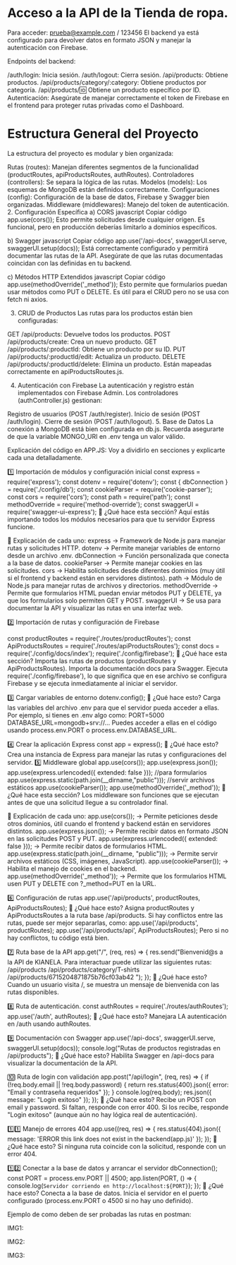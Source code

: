 # Acceso  a la API de la Tienda de ropa. 
Para acceder: prueba@example.com / 123456
El backend ya está configurado para devolver datos en formato JSON y manejar la autenticación con Firebase.

Endpoints del backend:

/auth/login: Inicia sesión.
/auth/logout: Cierra sesión.
/api/products: Obtiene productos.
/api/products/category/:category: Obtiene productos por categoría.
/api/products/:id: Obtiene un producto específico por ID.
Autenticación: Asegúrate de manejar correctamente el token de Firebase en el frontend para proteger rutas privadas como el Dashboard.

#  Estructura General del Proyecto
La estructura del proyecto es modular y bien organizada:

Rutas (routes): Manejan diferentes segmentos de la funcionalidad (productRoutes, apiProductsRoutes, authRoutes).
Controladores (controllers): Se separa la lógica de las rutas.
Modelos (models): Los esquemas de MongoDB están definidos correctamente.
Configuraciones (config): Configuración de la base de datos, Firebase y Swagger bien organizadas.
Middleware (middlewares): Manejo del token de autenticación.
2. Configuración Específica
a) CORS
javascript
Copiar código
app.use(cors());
Esto permite solicitudes desde cualquier origen. Es funcional, pero en producción deberías limitarlo a dominios específicos.

b) Swagger
javascript
Copiar código
app.use('/api-docs', swaggerUI.serve, swaggerUI.setup(docs));
Está correctamente configurado y permitirá documentar las rutas de la API. Asegúrate de que las rutas documentadas coincidan con las definidas en tu backend.

c) Métodos HTTP Extendidos
javascript
Copiar código
app.use(methodOverride('_method'));
Esto permite que formularios puedan usar métodos como PUT o DELETE. Es útil para el CRUD pero no se usa con fetch ni axios.

3. CRUD de Productos
Las rutas para los productos están bien configuradas:

GET /api/products: Devuelve todos los productos.
POST /api/products/create: Crea un nuevo producto.
GET /api/products/:productId: Obtiene un producto por su ID.
PUT /api/products/:productId/edit: Actualiza un producto.
DELETE /api/products/:productId/delete: Elimina un producto.
Están mapeadas correctamente en apiProductsRoutes.js.

4. Autenticación con Firebase
La autenticación y registro están implementados con Firebase Admin. Los controladores (authController.js) gestionan:

Registro de usuarios (POST /auth/register).
Inicio de sesión (POST /auth/login).
Cierre de sesión (POST /auth/logout).
5. Base de Datos
La conexión a MongoDB está bien configurada en db.js. Recuerda asegurarte de que la variable MONGO_URI en .env tenga un valor válido.



Explicación del código en APP.JS:
Voy a dividirlo en secciones y explicarte cada una detalladamente.

1️⃣ Importación de módulos y configuración inicial
const express = require('express');
const dotenv = require('dotenv');
const { dbConnection } = require('./config/db');
const cookieParser = require('cookie-parser');
const cors = require('cors');
const path = require('path');
const methodOverride = require('method-override');
const swaggerUI = require('swagger-ui-express');
🔹 ¿Qué hace esta sección?
Aquí estás importando todos los módulos necesarios para que tu servidor Express funcione.

🔹 Explicación de cada uno:
express → Framework de Node.js para manejar rutas y solicitudes HTTP.
dotenv → Permite manejar variables de entorno desde un archivo .env.
dbConnection → Función personalizada que conecta a la base de datos.
cookieParser → Permite manejar cookies en las solicitudes.
cors → Habilita solicitudes desde diferentes dominios (muy útil si el frontend y backend están en servidores distintos).
path → Módulo de Node.js para manejar rutas de archivos y directorios.
methodOverride → Permite que formularios HTML puedan enviar métodos PUT y DELETE, ya que los formularios solo permiten GET y POST.
swaggerUI → Se usa para documentar la API y visualizar las rutas en una interfaz web.

2️⃣ Importación de rutas y configuración de Firebase

const productRoutes = require('./routes/productRoutes');
const ApiProductsRoutes = require('./routes/apiProductsRoutes');
const docs = require('./config/docs/index');
require('./config/firebase');
🔹 ¿Qué hace esta sección?
Importa las rutas de productos (productRoutes y ApiProductsRoutes).
Importa la documentación docs para Swagger.
Ejecuta require('./config/firebase'), lo que significa que en ese archivo se configura Firebase y se ejecuta inmediatamente al iniciar el servidor.

3️⃣ Cargar variables de entorno
dotenv.config();
🔹 ¿Qué hace esto?
Carga las variables del archivo .env para que el servidor pueda acceder a ellas.
Por ejemplo, si tienes en .env algo como:
PORT=5000
DATABASE_URL=mongodb+srv://...
Puedes acceder a ellas en el código usando process.env.PORT o process.env.DATABASE_URL.

4️⃣ Crear la aplicación Express
const app = express();
🔹 ¿Qué hace esto?
Crea una instancia de Express para manejar las rutas y configuraciones del servidor.
5️⃣ Middleware global
app.use(cors());
app.use(express.json());
app.use(express.urlencoded({ extended: false }));  //para formularios
app.use(express.static(path.join(__dirname,"public")));  //servir archivos estáticos
app.use(cookieParser());
app.use(methodOverride('_method'));
🔹 ¿Qué hace esta sección?
Los middleware son funciones que se ejecutan antes de que una solicitud llegue a su controlador final.

🔹 Explicación de cada uno:
app.use(cors()); → Permite peticiones desde otros dominios, útil cuando el frontend y backend están en servidores distintos.
app.use(express.json()); → Permite recibir datos en formato JSON en las solicitudes POST y PUT.
app.use(express.urlencoded({ extended: false })); → Permite recibir datos de formularios HTML.
app.use(express.static(path.join(__dirname, "public"))); → Permite servir archivos estáticos (CSS, imágenes, JavaScript).
app.use(cookieParser()); → Habilita el manejo de cookies en el backend.
app.use(methodOverride('_method')); → Permite que los formularios HTML usen PUT y DELETE con ?_method=PUT en la URL.

6️⃣ Configuración de rutas
app.use('/api/products', productRoutes, ApiProductsRoutes);
🔹 ¿Qué hace esto?
Asigna productRoutes y ApiProductsRoutes a la ruta base /api/products.
Si hay conflictos entre las rutas, puede ser mejor separarlas, como:
app.use('/api/products', productRoutes);
app.use('/api/products/api', ApiProductsRoutes);
Pero si no hay conflictos, tu código está bien.

7️⃣ Ruta base de la API
app.get("/", (req, res) => {
    res.send("Bienvenid@s a la API de KIANELA. Para interactuar puede utilizar las siguientes rutas: /api/products   /api/products/category/T-shirts     /api/products/6715204871875b76cf03ab42 ");
});
🔹 ¿Qué hace esto?
Cuando un usuario visita /, se muestra un mensaje de bienvenida con las rutas disponibles.

8️⃣ Ruta de autenticación.
const authRoutes = require('./routes/authRoutes');
app.use('/auth', authRoutes);
🔹 ¿Qué hace esto?
Manejara LA autenticación en /auth usando authRoutes.

9️⃣ Documentación con Swagger
app.use('/api-docs', swaggerUI.serve, swaggerUI.setup(docs));
console.log("Rutas de productos registradas en /api/products");
🔹 ¿Qué hace esto?
Habilita Swagger en /api-docs para visualizar la documentación de la API.

🔟 Ruta de login con validación
app.post("/api/login", (req, res) => {
    if (!req.body.email || !req.body.password) {
        return res.status(400).json({ error: "Email y contraseña requeridos" });
    }
    console.log(req.body);
    res.json({ message: "Login exitoso" });
});
🔹 ¿Qué hace esto?
Recibe un POST con email y password.
Si faltan, responde con error 400.
Si los recibe, responde "Login exitoso" (aunque aún no hay lógica real de autenticación).

1️⃣1️⃣ Manejo de errores 404
app.use((req, res) => {
    res.status(404).json({ message: 'ERROR this link does not exist in the backend(app.js)' });
});
🔹 ¿Qué hace esto?
Si ninguna ruta coincide con la solicitud, responde con un error 404.

1️⃣2️⃣ Conectar a la base de datos y arrancar el servidor
dbConnection();
const PORT = process.env.PORT || 4500;
app.listen(PORT, () => {
    console.log(`Servidor corriendo en http://localhost:${PORT}`);
});
🔹 ¿Qué hace esto?
Conecta a la base de datos.
Inicia el servidor en el puerto configurado (process.env.PORT o 4500 si no hay uno definido).


Ejemplo de como deben de ser probadas las rutas en postman:

IMG1:

IMG2:

IMG3:

